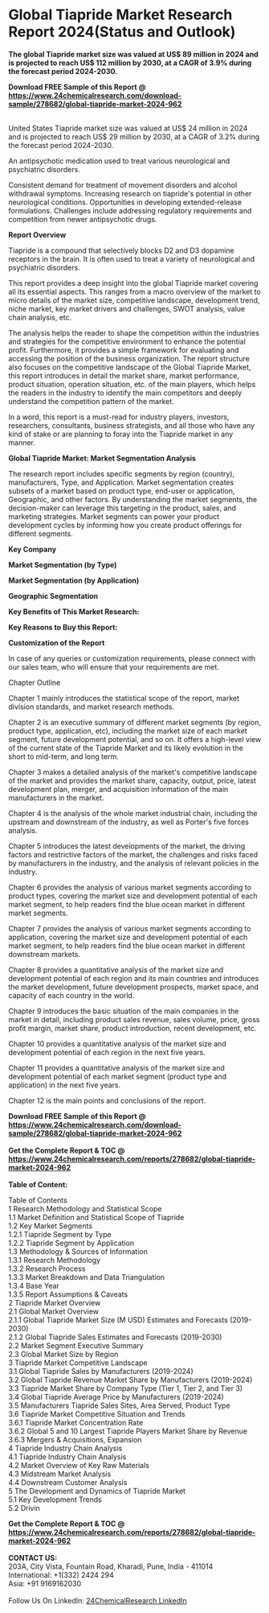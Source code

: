 <h1>Global Tiapride Market Research Report 2024(Status and Outlook)</h1><p><strong>The global Tiapride market size was valued at US$ 89 million in 2024 and is projected to reach US$ 112 million by 2030, at a CAGR of 3.9% during the forecast period 2024-2030.</strong></p><p>
</p><p></p><div><b>Download FREE Sample of this Report @ 
            <a href="https://www.24chemicalresearch.com/download-sample/278682/global-tiapride-market-2024-962">
            https://www.24chemicalresearch.com/download-sample/278682/global-tiapride-market-2024-962</a></b></div><br><p>
</p><p>
United States Tiapride market size was valued at US$ 24 million in 2024 and is projected to reach US$ 29 million by 2030, at a CAGR of 3.2% during the forecast period 2024-2030.</p><p>
</p><p>
An antipsychotic medication used to treat various neurological and psychiatric disorders.</p><p>
</p><p>
Consistent demand for treatment of movement disorders and alcohol withdrawal symptoms. Increasing research on tiapride's potential in other neurological conditions. Opportunities in developing extended-release formulations. Challenges include addressing regulatory requirements and competition from newer antipsychotic drugs.</p><p>
</p><p>
<strong>Report Overview</strong></p><p>
Tiapride is a compound that selectively blocks D2 and D3 dopamine receptors in the brain. It is often used to treat a variety of neurological and psychiatric disorders.</p><p>
This report provides a deep insight into the global Tiapride market covering all its essential aspects. This ranges from a macro overview of the market to micro details of the market size, competitive landscape, development trend, niche market, key market drivers and challenges, SWOT analysis, value chain analysis, etc.</p><p>
The analysis helps the reader to shape the competition within the industries and strategies for the competitive environment to enhance the potential profit. Furthermore, it provides a simple framework for evaluating and accessing the position of the business organization. The report structure also focuses on the competitive landscape of the Global Tiapride Market, this report introduces in detail the market share, market performance, product situation, operation situation, etc. of the main players, which helps the readers in the industry to identify the main competitors and deeply understand the competition pattern of the market.</p><p>
In a word, this report is a must-read for industry players, investors, researchers, consultants, business strategists, and all those who have any kind of stake or are planning to foray into the Tiapride market in any manner.</p><p>
<strong>Global Tiapride Market: Market Segmentation Analysis</strong></p><p>
The research report includes specific segments by region (country), manufacturers, Type, and Application. Market segmentation creates subsets of a market based on product type, end-user or application, Geographic, and other factors. By understanding the market segments, the decision-maker can leverage this targeting in the product, sales, and marketing strategies. Market segments can power your product development cycles by informing how you create product offerings for different segments.</p><p>
<strong>Key Company</strong></p><p>
</p><p>
</p><p><strong>Market Segmentation (by Type)</strong></p><p>
</p><p>
</p><p></p><p>
<strong>Market Segmentation (by Application)</strong></p><p>
</p><p>
</p><p></p><p>
<strong>Geographic Segmentation</strong></p><p>
</p><p>
</p><p></p><p>
<strong>Key Benefits of This Market Research:</strong></p><p>
</p><p>
</p><p></p><p>
<strong>Key Reasons to Buy this Report:</strong></p><p>
</p><p>
</p><p><strong>Customization of the Report</strong></p><p>
In case of any queries or customization requirements, please connect with our sales team, who will ensure that your requirements are met.</p><p>
Chapter Outline</p><p>
Chapter 1 mainly introduces the statistical scope of the report, market division standards, and market research methods.</p><p>
</p><p>
Chapter 2 is an executive summary of different market segments (by region, product type, application, etc), including the market size of each market segment, future development potential, and so on. It offers a high-level view of the current state of the Tiapride Market and its likely evolution in the short to mid-term, and long term.</p><p>
</p><p>
Chapter 3 makes a detailed analysis of the market's competitive landscape of the market and provides the market share, capacity, output, price, latest development plan, merger, and acquisition information of the main manufacturers in the market.</p><p>
</p><p>
Chapter 4 is the analysis of the whole market industrial chain, including the upstream and downstream of the industry, as well as Porter's five forces analysis.</p><p>
</p><p>
Chapter 5 introduces the latest developments of the market, the driving factors and restrictive factors of the market, the challenges and risks faced by manufacturers in the industry, and the analysis of relevant policies in the industry.</p><p>
</p><p>
Chapter 6 provides the analysis of various market segments according to product types, covering the market size and development potential of each market segment, to help readers find the blue ocean market in different market segments.</p><p>
</p><p>
Chapter 7 provides the analysis of various market segments according to application, covering the market size and development potential of each market segment, to help readers find the blue ocean market in different downstream markets.</p><p>
</p><p>
Chapter 8 provides a quantitative analysis of the market size and development potential of each region and its main countries and introduces the market development, future development prospects, market space, and capacity of each country in the world.</p><p>
</p><p>
Chapter 9 introduces the basic situation of the main companies in the market in detail, including product sales revenue, sales volume, price, gross profit margin, market share, product introduction, recent development, etc.</p><p>
</p><p>
Chapter 10 provides a quantitative analysis of the market size and development potential of each region in the next five years.</p><p>
</p><p>
Chapter 11 provides a quantitative analysis of the market size and development potential of each market segment (product type and application) in the next five years.</p><p>
</p><p>
Chapter 12 is the main points and conclusions of the report.</p><div><b>Download FREE Sample of this Report @ 
            <a href="https://www.24chemicalresearch.com/download-sample/278682/global-tiapride-market-2024-962">
            https://www.24chemicalresearch.com/download-sample/278682/global-tiapride-market-2024-962</a></b></div><br><div><b>Get the Complete Report & TOC @ 
            <a href="https://www.24chemicalresearch.com/reports/278682/global-tiapride-market-2024-962">
            https://www.24chemicalresearch.com/reports/278682/global-tiapride-market-2024-962</a></b></div><br>
            <b>Table of Content:</b><p>Table of Contents<br />
1 Research Methodology and Statistical Scope<br />
1.1 Market Definition and Statistical Scope of Tiapride<br />
1.2 Key Market Segments<br />
1.2.1 Tiapride Segment by Type<br />
1.2.2 Tiapride Segment by Application<br />
1.3 Methodology & Sources of Information<br />
1.3.1 Research Methodology<br />
1.3.2 Research Process<br />
1.3.3 Market Breakdown and Data Triangulation<br />
1.3.4 Base Year<br />
1.3.5 Report Assumptions & Caveats<br />
2 Tiapride Market Overview<br />
2.1 Global Market Overview<br />
2.1.1 Global Tiapride Market Size (M USD) Estimates and Forecasts (2019-2030)<br />
2.1.2 Global Tiapride Sales Estimates and Forecasts (2019-2030)<br />
2.2 Market Segment Executive Summary<br />
2.3 Global Market Size by Region<br />
3 Tiapride Market Competitive Landscape<br />
3.1 Global Tiapride Sales by Manufacturers (2019-2024)<br />
3.2 Global Tiapride Revenue Market Share by Manufacturers (2019-2024)<br />
3.3 Tiapride Market Share by Company Type (Tier 1, Tier 2, and Tier 3)<br />
3.4 Global Tiapride Average Price by Manufacturers (2019-2024)<br />
3.5 Manufacturers Tiapride Sales Sites, Area Served, Product Type<br />
3.6 Tiapride Market Competitive Situation and Trends<br />
3.6.1 Tiapride Market Concentration Rate<br />
3.6.2 Global 5 and 10 Largest Tiapride Players Market Share by Revenue<br />
3.6.3 Mergers & Acquisitions, Expansion<br />
4 Tiapride Industry Chain Analysis<br />
4.1 Tiapride Industry Chain Analysis<br />
4.2 Market Overview of Key Raw Materials<br />
4.3 Midstream Market Analysis<br />
4.4 Downstream Customer Analysis<br />
5 The Development and Dynamics of Tiapride Market <br />
5.1 Key Development Trends<br />
5.2 Drivin</p><div><b>Get the Complete Report & TOC @ 
            <a href="https://www.24chemicalresearch.com/reports/278682/global-tiapride-market-2024-962">
            https://www.24chemicalresearch.com/reports/278682/global-tiapride-market-2024-962</a></b></div><br><b>CONTACT US:</b><br>
            203A, City Vista, Fountain Road, Kharadi, Pune, India - 411014<br>
            International: +1(332) 2424 294<br>
            Asia: +91 9169162030 <br><br>
            Follow Us On LinkedIn: <a href="https://www.linkedin.com/company/24chemicalresearch/">24ChemicalResearch LinkedIn</a>